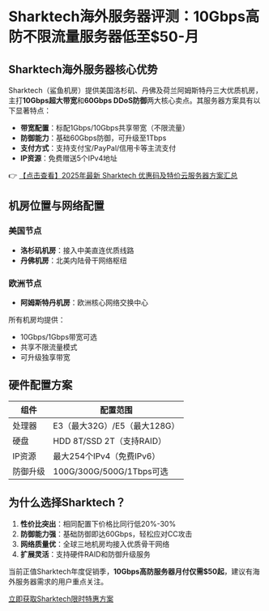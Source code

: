 # Sharktech海外服务器评测：10Gbps高防不限流量服务器低至$50-月

## Sharktech海外服务器核心优势

Sharktech（鲨鱼机房）提供美国洛杉矶、丹佛及荷兰阿姆斯特丹三大优质机房，主打**10Gbps超大带宽**和**60Gbps DDoS防御**两大核心卖点。其服务器方案具有以下显著特点：

- **带宽配置**：标配1Gbps/10Gbps共享带宽（不限流量）
- **防御能力**：基础60Gbps防御，可升级至1Tbps
- **支付方式**：支持支付宝/PayPal/信用卡等主流支付
- **IP资源**：免费赠送5个IPv4地址

👉 [【点击查看】2025年最新 Sharktech 优惠码及特价云服务器方案汇总](https://bit.ly/Sharktech)

## 机房位置与网络配置

### 美国节点
- **洛杉矶机房**：接入中美直连优质线路
- **丹佛机房**：北美内陆骨干网络枢纽

### 欧洲节点
- **阿姆斯特丹机房**：欧洲核心网络交换中心

所有机房均提供：
- 10Gbps/1Gbps带宽可选
- 共享不限流量模式
- 可升级独享带宽

## 硬件配置方案

| 组件        | 配置范围                 |
|-------------|--------------------------|
| 处理器      | E3（最大32G）/E5（最大128G）|
| 硬盘        | HDD 8T/SSD 2T（支持RAID）|
| IP资源      | 最大254个IPv4（免费IPv6）|
| 防御升级    | 100G/300G/500G/1Tbps可选 |

## 为什么选择Sharktech？

1. **性价比突出**：相同配置下价格比同行低20%-30%
2. **防御能力强**：基础防御即达60Gbps，轻松应对CC攻击
3. **网络质量优**：全球三地机房均接入优质骨干网络
4. **扩展灵活**：支持硬件RAID和防御升级服务

当前正值Sharktech年度促销季，**10Gbps高防服务器月付仅需$50起**，建议有海外服务器需求的用户重点关注。

[立即获取Sharktech限时特惠方案](https://bit.ly/Sharktech)